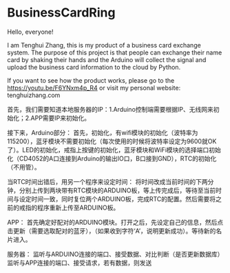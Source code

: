# BusinessCardRing
Hello, everyone!

I am Tenghui Zhang, this is my product of a business card exchange system. The purpose of this project is that people can exchange their name card by shaking their hands and the Arduino will collect the signal and upload the business card information to the cloud by Python.

If you want to see how the product works, please go to the https://youtu.be/F6YNxm4p_R4 or visit my personal website: tenghuizhang.com

首先，我们需要知道本地服务器的IP：1.Arduino控制端需要根据IP、无线网来初始化；2.APP需要IP来初始化。

接下来，Arduino部分：
首先，初始化，有wifi模块的初始化（波特率为115200），蓝牙模块不需要初始化（每次使用的时候将波特率设定为9600就OK了）。LED的初始化，戒指上按键的初始化，蓝牙模块和WiFi模块的选择端口初始化（CD4052的A口连接到Arduino的输出IO口，B口接到GND），RTC的初始化（不用管）。

当RTC时间出错后，用另一个程序来设定时间：
将时间改成当前时间的下两分钟，分别上传到两块带有RTC模块的ARDUINO板，等上传完成后，等待至当前时间与设定时间一致，同时复位两个ARDUINO板，完成RTC的配置。然后需要将之前的戒指的程序重新上传至ARDUINO板。

APP：
首先确定好配对的ARDUINO模块。打开之后，先设定自己的信息，然后点击更新（需要选取配对的蓝牙），（如果收到字符‘A’，说明更新成功）。等待新的名片进入。

服务器：
监听与ARDUINO连接的端口、接受数据、对比判断（是否更新数据库）
监听与APP连接的端口、接受请求，若有数据，则发送
